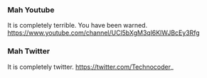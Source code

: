 ### Mah Youtube
It is completely terrible. You have been warned.
https://www.youtube.com/channel/UCl5bXgM3ql6KlWJBcEy3Rfg

### Mah Twitter
It is completely twitter.
https://twitter.com/Technocoder_